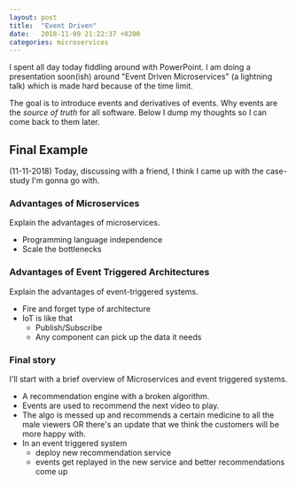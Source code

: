 ```yaml
---
layout: post
title:  "Event Driven"
date:   2018-11-09 21:22:37 +0200
categories: microservices
---
```


I spent all day today fiddling around with PowerPoint. I am doing a presentation soon(ish) around "Event Driven Microservices" (a lightning talk) which is made hard because of the time limit.

The goal is to introduce events and derivatives of events. Why events are the _source of truth_ for all software. Below I dump my thoughts so I can come back to them later.

## Final Example
(11-11-2018) Today, discussing with a friend, I think I came up with the case-study I'm gonna go with.

### Advantages of Microservices
Explain the advantages of microservices.
- Programming language independence
- Scale the bottlenecks 

### Advantages of Event Triggered Architectures
Explain the advantages of event-triggered systems.
- Fire and forget type of architecture
- IoT is like that
  - Publish/Subscribe
  - Any component can pick up the data it needs

### Final story
I'll start with a brief overview of Microservices and event triggered systems.
- A recommendation engine with a broken algorithm.
- Events are used to recommend the next video to play.
- The algo is messed up and recommends a certain medicine to all the male viewers OR there's an update that we think the customers will be more happy with.
- In an event triggered system
  - deploy new recommendation service
  - events get replayed in the new service and better recommendations come up